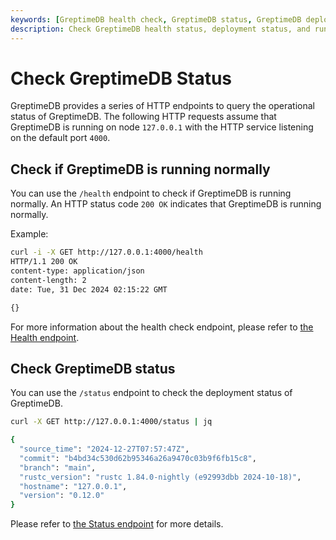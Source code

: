```yaml
---
keywords: [GreptimeDB health check, GreptimeDB status, GreptimeDB deployment status, GreptimeDB metrics]
description: Check GreptimeDB health status, deployment status, and runtime metrics through HTTP endpoints.
---
```


# Check GreptimeDB Status

GreptimeDB provides a series of HTTP endpoints to query the operational status of GreptimeDB.
The following HTTP requests assume that GreptimeDB is running on node `127.0.0.1` with the HTTP service listening on the default port `4000`.

## Check if GreptimeDB is running normally

You can use the `/health` endpoint to check if GreptimeDB is running normally.
An HTTP status code `200 OK` indicates that GreptimeDB is running normally.

Example:

```bash
curl -i -X GET http://127.0.0.1:4000/health
HTTP/1.1 200 OK
content-type: application/json
content-length: 2
date: Tue, 31 Dec 2024 02:15:22 GMT

{}
```

For more information about the health check endpoint, please refer to [the Health endpoint](/reference/http-endpoints.md#health-check).

## Check GreptimeDB status

You can use the `/status` endpoint to check the deployment status of GreptimeDB.

```bash
curl -X GET http://127.0.0.1:4000/status | jq

{
  "source_time": "2024-12-27T07:57:47Z",
  "commit": "b4bd34c530d62b95346a26a9470c03b9f6fb15c8",
  "branch": "main",
  "rustc_version": "rustc 1.84.0-nightly (e92993dbb 2024-10-18)",
  "hostname": "127.0.0.1",
  "version": "0.12.0"
}
```

Please refer to [the Status endpoint](/reference/http-endpoints.md#status) for more details.

